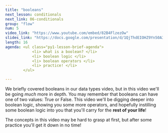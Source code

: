```yaml
---
title: "booleans"
next_lesson: conditionals
next_link: 06-conditionals
group: "flow"
num: 5
video_link: "https://www.youtube.com/embed/82B4FlzezOw"
slides_link: "https://docs.google.com/presentation/d/1QjThdEIOHZ9Yn50A3bO8OKmex8QhyyfgoZzW8hX0LPE/edit?usp=sharing"
length: 16
agenda: <ul class="py1-lesson-brief-agenda"> 
            <li> what is a boolean? </li>
            <li> boolean logic </li> 
            <li> boolean operators </li>
            <li> practice! </li>
        </ul>

---
```

We briefly covered booleans in our data types video, but in this video we'll be going *much* more in depth. You may remember that booleans can have one of two values: True or False. This video we'll be digging deeper into boolean logic, showing you some more operators, and hopefully instilling some boolean logic into you that you'll carry for the **rest of your life**! 

The concepts in this video may be hard to grasp at first, but after some practice you'll get it down in no time!